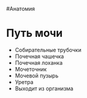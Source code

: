 #Анатомия 
# Путь мочи
- Собирательные трубочки
- Почечная чашечка
- Почечная лоханка
- Мочеточник
- Мочевой пузырь
- Уретра
- Выходит из организма